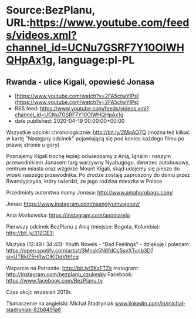# Source:BezPlanu, URL:https://www.youtube.com/feeds/videos.xml?channel_id=UCNu7GSRF7Y10OIWHQHpAx1g, language:pl-PL

## Rwanda - ulice Kigali, opowieść Jonasa
 - [https://www.youtube.com/watch?v=2FA5ctwYIPs](https://www.youtube.com/watch?v=2FA5ctwYIPs)
 - RSS feed: https://www.youtube.com/feeds/videos.xml?channel_id=UCNu7GSRF7Y10OIWHQHpAx1g
 - date published: 2020-04-19 00:00:00+00:00

Wszystkie odcinki chronologicznie: http://bit.ly/2MqAO7Q
(można też klikać w kartę "Następny odcinek" pojawiającą się pod koniec każdego filmu po prawej stronie u góry) 

 Poznajemy Kigali trochę lepiej: odwiedzamy z Anią, Ignalin i naszym przewodnikiem Jonasem targ warzywny Nyabugogo, dworzec autobusowy, centrum miasta oraz wzgórze Mount Kigali, skąd udajemy się pieszo do wioski naszego przewodnika. Po drodze zostaję zaproszony do domu przez Rwandyjczyka, który twierdzi, że jego rodzina mieszka w Polsce

Przedmioty autorstwa mamy Jonasa:
http://www.amahorobags.com/

Jonas:
https://www.instagram.com/nsengiyumvajoney/

Ania Markowska:
https://instagram.com/annmarelo

Pierwszy odcinek BezPlanu z Anią (miejsce: Bogota, Kolumbia):
http://bit.ly/31ZCE3l

Muzyka (12:49 i 34:40): Youth Novels - "Bad Feelings" - dziękuję i polecam:
https://open.spotify.com/artist/3Mnsk5N6fdCc5svXTunb3D?si=UTBklZ5HRwOlKlDdVth1cg

Wsparcie na Patronite: http://bit.ly/2KsFTZk 
Instagram: http://instagram.com/bezplanu_czukesky 
Facebook: https://www.facebook.com/BezPlanu.tv 

Czas akcji: wrzesień 2019r.

Tłumaczenie na angielski: Michał Stadryniak
www.linkedin.com/in/michał-stadryniak-82b8491a6

